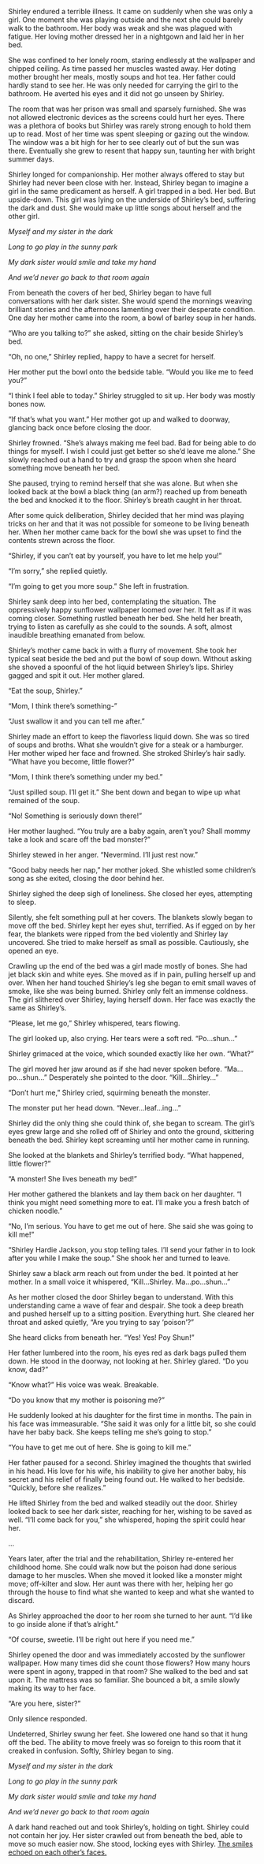 Shirley endured a terrible illness.  It came on suddenly when she was only a girl.  One moment she was playing outside and the next she could barely walk to the bathroom.  Her body was weak and she was plagued with fatigue.  Her loving mother dressed her in a nightgown and laid her in her bed.

She was confined to her lonely room, staring endlessly at the wallpaper and chipped ceiling.  As time passed her muscles wasted away.  Her doting mother brought her meals, mostly soups and hot tea.  Her father could hardly stand to see her.  He was only needed for carrying the girl to the bathroom.  He averted his eyes and it did not go unseen by Shirley.

The room that was her prison was small and sparsely furnished.  She was not allowed electronic devices as the screens could hurt her eyes.  There was a plethora of books but Shirley was rarely strong enough to hold them up to read.  Most of her time was spent sleeping or gazing out the window.  The window was a bit high for her to see clearly out of but the sun was there.  Eventually she grew to resent that happy sun, taunting her with bright summer days.

Shirley longed for companionship.  Her mother always offered to stay but Shirley had never been close with her.  Instead, Shirley began to imagine a girl in the same predicament as herself.  A girl trapped in a bed.  Her bed.  But upside-down.  This girl was lying on the underside of Shirley’s bed, suffering the dark and dust.  She would make up little songs about herself and the other girl.

*Myself and my sister in the dark*

*Long to go play in the sunny park*

*My dark sister would smile and take my hand*

*And we’d never go back to that room again*

From beneath the covers of her bed, Shirley began to have full conversations with her dark sister.  She would spend the mornings weaving brilliant stories and the afternoons lamenting over their desperate condition.  One day her mother came into the room, a bowl of barley soup in her hands.  

“Who are you talking to?” she asked, sitting on the chair beside Shirley’s bed.

“Oh, no one,” Shirley replied, happy to have a secret for herself.

Her mother put the bowl onto the bedside table.  “Would you like me to feed you?”

“I think I feel able to today.”  Shirley struggled to sit up.  Her body was mostly bones now.

“If that’s what you want.”  Her mother got up and walked to doorway, glancing back once before closing the door.

Shirley frowned.  “She’s always making me feel bad.  Bad for being able to do things for myself.  I wish I could just get better so she’d leave me alone.”  She slowly reached out a hand to try and grasp the spoon when she heard something move beneath her bed.

She paused, trying to remind herself that she was alone.  But when she looked back at the bowl a black thing (an arm?) reached up from beneath the bed and knocked it to the floor.  Shirley’s breath caught in her throat.  

After some quick deliberation, Shirley decided that her mind was playing tricks on her and that it was not possible for someone to be living beneath her.  When her mother came back for the bowl she was upset to find the contents strewn across the floor.  

“Shirley, if you can’t eat by yourself, you have to let me help you!”

“I’m sorry,” she replied quietly.

“I’m going to get you more soup.”  She left in frustration.

Shirley sank deep into her bed, contemplating the situation.  The oppressively happy sunflower wallpaper loomed over her.  It felt as if it was coming closer.  Something rustled beneath her bed.  She held her breath, trying to listen as carefully as she could to the sounds.  A soft, almost inaudible breathing emanated from below.

Shirley’s mother came back in with a flurry of movement.  She took her typical seat beside the bed and put the bowl of soup down.  Without asking she shoved a spoonful of the hot liquid between Shirley’s lips.  Shirley gagged and spit it out.  Her mother glared.

“Eat the soup, Shirley.”

“Mom, I think there’s something-”

“Just swallow it and you can tell me after.”  

Shirley made an effort to keep the flavorless liquid down.  She was so tired of soups and broths.  What she wouldn’t give for a steak or a hamburger.  Her mother wiped her face and frowned.  She stroked Shirley’s hair sadly.  “What have you become, little flower?”

“Mom, I think there’s something under my bed.”

“Just spilled soup.  I’ll get it.”  She bent down and began to wipe up what remained of the soup.

“No!  Something is seriously down there!”

Her mother laughed.  “You truly are a baby again, aren’t you?  Shall mommy take a look and scare off the bad monster?”

Shirley stewed in her anger.  “Nevermind.  I’ll just rest now.”

“Good baby needs her nap,” her mother joked.  She whistled some children’s song as she exited, closing the door behind her.

Shirley sighed the deep sigh of loneliness.  She closed her eyes, attempting to sleep.  

Silently, she felt something pull at her covers.  The blankets slowly began to move off the bed.  Shirley kept her eyes shut, terrified.  As if egged on by her fear, the blankets were ripped from the bed violently and Shirley lay uncovered.  She tried to make herself as small as possible.  Cautiously, she opened an eye.

Crawling up the end of the bed was a girl made mostly of bones.  She had jet black skin and white eyes.  She moved as if in pain, pulling herself up and over.  When her hand touched Shirley’s leg she began to emit small waves of smoke, like she was being burned.  Shirley only felt an immense coldness.  The girl slithered over Shirley, laying herself down.  Her face was exactly the same as Shirley’s.

“Please, let me go,” Shirley whispered, tears flowing.

The girl looked up, also crying.  Her tears were a soft red.  “Po…shun…”

Shirley grimaced at the voice, which sounded exactly like her own.  “What?”

The girl moved her jaw around as if she had never spoken before.  “Ma…po…shun…”  Desperately she pointed to the door.  “Kill…Shirley…”

“Don’t hurt me,” Shirley cried, squirming beneath the monster.

The monster put her head down.  “Never…leaf…ing…”

Shirley did the only thing she could think of, she began to scream.  The girl’s eyes grew large and she rolled off of Shirley and onto the ground, skittering beneath the bed.  Shirley kept screaming until her mother came in running.

She looked at the blankets and Shirley’s terrified body.  “What happened, little flower?”

“A monster!  She lives beneath my bed!”

Her mother gathered the blankets and lay them back on her daughter.  “I think you might need something more to eat.  I’ll make you a fresh batch of chicken noodle.”

“No, I’m serious.  You have to get me out of here.  She said she was going to kill me!”

“Shirley Hardie Jackson, you stop telling tales.  I’ll send your father in to look after you while I make the soup.”  She shook her and turned to leave.

Shirley saw a black arm reach out from under the bed.  It pointed at her mother.  In a small voice it whispered, “Kill…Shirley.  Ma…po…shun…”

As her mother closed the door Shirley began to understand.  With this understanding came a wave of fear and despair.  She took a deep breath and pushed herself up to a sitting position.  Everything hurt.  She cleared her throat and asked quietly, “Are you trying to say ‘poison’?”

She heard clicks from beneath her.  “Yes!  Yes!  Poy Shun!”

Her father lumbered into the room, his eyes red as dark bags pulled them down.  He stood in the doorway, not looking at her.  Shirley glared.  “Do you know, dad?”

“Know what?”  His voice was weak.  Breakable.

“Do you know that my mother is poisoning me?”

He suddenly looked at his daughter for the first time in months.  The pain in his face was immeasurable.  “She said it was only for a little bit, so she could have her baby back.  She keeps telling me she’s going to stop.”

“You have to get me out of here.  She is going to kill me.”

Her father paused for a second.  Shirley imagined the thoughts that swirled in his head.  His love for his wife, his inability to give her another baby, his secret and his relief of finally being found out.  He walked to her bedside.  “Quickly, before she realizes.”

He lifted Shirley from the bed and walked steadily out the door.  Shirley looked back to see her dark sister, reaching for her, wishing to be saved as well.  “I’ll come back for you,” she whispered, hoping the spirit could hear her.

…

Years later, after the trial and the rehabilitation, Shirley re-entered her childhood home.  She could walk now but the poison had done serious damage to her muscles.  When she moved it looked like a monster might move; off-kilter and slow.  Her aunt was there with her, helping her go through the house to find what she wanted to keep and what she wanted to discard.  

As Shirley approached the door to her room she turned to her aunt.  “I’d like to go inside alone if that’s alright.”

“Of course, sweetie.  I’ll be right out here if you need me.”

Shirley opened the door and was immediately accosted by the sunflower wallpaper.  How many times did she count those flowers?  How many hours were spent in agony, trapped in that room?  She walked to the bed and sat upon it.  The mattress was so familiar.  She bounced a bit, a smile slowly making its way to her face.

“Are you here, sister?”

Only silence responded.  

Undeterred, Shirley swung her feet.  She lowered one hand so that it hung off the bed.  The ability to move freely was so foreign to this room that it creaked in confusion.  Softly, Shirley began to sing.

*Myself and my sister in the dark*

*Long to go play in the sunny park*

*My dark sister would smile and take my hand*

*And we’d never go back to that room again*

A dark hand reached out and took Shirley’s, holding on tight.  Shirley could not contain her joy.  Her sister crawled out from beneath the bed, able to move so much easier now.  She stood, locking eyes with Shirley.  [The smiles echoed on each other’s faces.](https://www.facebook.com/EZmisery)
